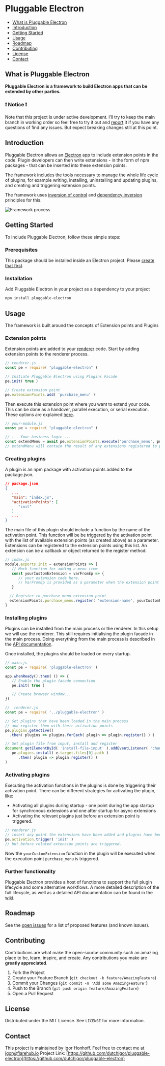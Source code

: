 # Pluggable Electron
<!-- PROJECT SHIELDS: See https://github.com/badges/shields -->

<!-- PROJECT LOGO -->

<!-- TABLE OF CONTENTS -->
<!-- TOC depthfrom:2 depthto:2 -->

* [What is Pluggable Electron](#what-is-pluggable-electron)
* [Introduction](#introduction)
* [Getting Started](#getting-started)
* [Usage](#usage)
* [Roadmap](#roadmap)
* [Contributing](#contributing)
* [License](#license)
* [Contact](#contact)

<!-- /TOC -->
## What is Pluggable Electron
**Pluggable Electron is a framework to build Electron apps that can be extended by other parties.** 

### :heavy_exclamation_mark: Notice :heavy_exclamation_mark: 
Note that this project is under active development. I'll try to keep the main branch in working order so feel free to try it out and [report](https://github.com/dutchigor/pluggable-electron/issues) it if you have any questions of find any issues. But expect breaking changes still at this point.

## Introduction

Pluggable Electron allows an [Electron](https://www.electronjs.org/) app to include extension points in the code. Plugin developers can then write extensions - in the form of npm packages - that can be inserted into these extension points.

The framework includes the tools necessary to manage the whole life cycle of plugins, for example writing, installing, uninstalling and updating plugins, and creating and triggering extension points.

The framework uses [inversion of control](https://en.wikipedia.org/wiki/Inversion_of_control) and [dependency inversion](https://en.wikipedia.org/wiki/Dependency_inversion_principle) principles for this.

![Framework process](https://github.com/dutchigor/pluggable-electron/wiki/images/Pluggable-Electron-design.svg)

## Getting Started

To include Pluggable Electron, follow these simple steps:

### Prerequisites

This package should be installed inside an Electron project. Please [create that first](https://www.electronjs.org/docs/tutorial/quick-start).

### Installation

Add Pluggable Electron in your project as a dependency to your project
```sh
npm install pluggable-electron
```

## Usage

The framework is built around the concepts of Extension points and Plugins

### Extension points
Extension points are added to your [renderer](https://www.electronjs.org/docs/tutorial/quick-start#application-architecture) code. Start by adding extension points to the renderer process.

```javascript
// renderer.js
const pe = require( "pluggable-electron" )

// Initiate Pluggable Electron using Plugins Facade
pe.init( true )

// Create extension point
pe.extensionPoints.add( 'purchase_menu' )
```
Then execute this extension point where you want to extend your code. This can be done as a handover, parallel execution, or serial execution. These options are explained [here](https://github.com/dutchigor/pluggable-electron/wiki#defining-and-triggering-extension-points).
```javascript
// your-module.js
const pe = require( "pluggable-electron" )

// ... Your business logic ...
const extendMenu = await pe.extensionPoints.execute('purchase_menu', purchaseMenu )
// extendMenu will contain the result of any extensions registered to purchase_menu
```

### Creating plugins
A plugin is an npm package with activation points added to the package.json.
```json
// package.json
{
   ...
   "main": "index.js",
   "activationPoints": [
      "init"
   ]
   ...
}
```
The main file of this plugin should include a function by the name of the activation point. This function will be be triggered by the activation point with the list of available extension points (as created above) as a parameter. Extensions can be registered to the extension points using this list. An extension can be a callback or object returned to the register method.
```javascript
// index.js
module.exports.init = extensionPoints => {
   // Mock function for adding a menu item
   const yourCustomExtension = varFromEp => {
      // your extension code here.
      // VarFromEp is provided as a parameter when the extension point is executed
   }

  // Register to purchase_menu extension point
  extensionPoints.purchase_menu.register( 'extension-name', yourCustomExtension )
}
```

### Installing plugins
Plugins can be installed from the main process or the renderer. In this setup we will use the renderer. This still requires initialising the plugin facade in the main process. Doing everything from the main process is described in the [API documentation](https://github.com/dutchigor/pluggable-electron/wiki/main-API).

Once installed, the plugins should be loaded on every startup.

```javascript
// main.js
const pe = require( 'pluggable-electron' )

app.whenReady().then( () => {
   // Enable the plugin facade connection
   pe.init( true )

   // Create browser window...
})
```
```javascript
//  renderer.js
const pe = require( '../pluggable-electron' )

// Get plugins that have been loaded in the main process
// and register them with their activation points
pe.plugins.getActive()
  .then( plugins => plugins.forEach( plugin => plugin.register() ) )

// Get plugin file from input, install and register
document.getElementById( 'install-file-input' ).addEventListener( 'change', e =>
   pe.plugins.install( e.target.files[0].path )
      .then( plugin => plugin.register() )
)
```

### Activating plugins
Executing the activation functions in the plugins is done by triggering their activation point. There can be different strategies for activating the plugin, like:
* Activating all plugins during startup - one point during the app startup for synchronous extensions and one after startup for async extensions
* Activating the relevant plugins just before an extension point is triggered.

```javascript
// renderer.js
// insert any point the extensions have been added and plugins have been registered
pe.activation.trigger( 'init' )
// but before related extension points are triggered.
```
Now the `yourCustomExtension` function in the plugin will be executed when the execution point `purchase_menu` is triggered.

### Further functionality
Pluggable Electron provides a host of functions to support the full plugin lifecycle and some alternative workflows. A more detailed description of the full lifecycle, as well as a detailed API documentation can be found in the [wiki](https://github.com/dutchigor/pluggable-electron/wiki).

## Roadmap

See the [open issues](https://github.com/dutchigor/pluggable-electron/issues) for a list of proposed features (and known issues).

## Contributing

Contributions are what make the open-source community such an amazing place to be, learn, inspire, and create. Any contributions you make are **greatly appreciated**.

1. Fork the Project
2. Create your Feature Branch (`git checkout -b feature/AmazingFeature`)
3. Commit your Changes (`git commit -m 'Add some AmazingFeature'`)
4. Push to the Branch (`git push origin feature/AmazingFeature`)
5. Open a Pull Request

## License

Distributed under the MIT License. See `LICENSE` for more information.

## Contact

This project is maintained by Igor Honhoff. Feel free to contact me at igor@flarehub.io
Project Link: [https://github.com/dutchigor/pluggable-electron](https://github.com/dutchigor/pluggable-electron)

<!-- ACKNOWLEDGEMENTS -->
